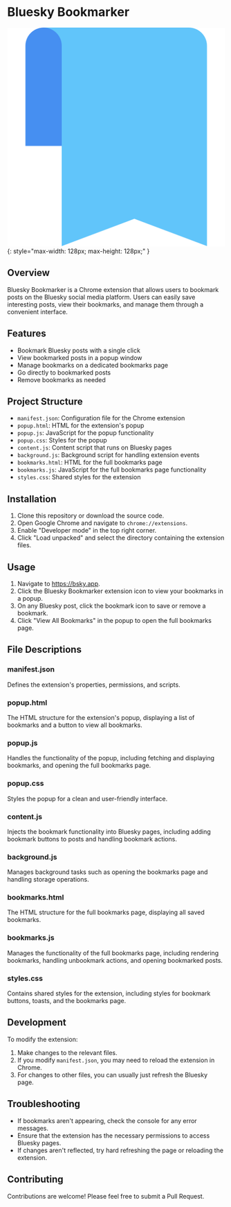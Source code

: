 # Bluesky Bookmarker

![Bluesky Bookmarker Icon](images/icon128.png){: style="max-width: 128px; max-height: 128px;" }

## Overview

Bluesky Bookmarker is a Chrome extension that allows users to bookmark posts on the Bluesky social media platform. Users can easily save interesting posts, view their bookmarks, and manage them through a convenient interface.

## Features

- Bookmark Bluesky posts with a single click
- View bookmarked posts in a popup window
- Manage bookmarks on a dedicated bookmarks page
- Go directly to bookmarked posts
- Remove bookmarks as needed

## Project Structure

- `manifest.json`: Configuration file for the Chrome extension
- `popup.html`: HTML for the extension's popup
- `popup.js`: JavaScript for the popup functionality
- `popup.css`: Styles for the popup
- `content.js`: Content script that runs on Bluesky pages
- `background.js`: Background script for handling extension events
- `bookmarks.html`: HTML for the full bookmarks page
- `bookmarks.js`: JavaScript for the full bookmarks page functionality
- `styles.css`: Shared styles for the extension

## Installation

1. Clone this repository or download the source code.
2. Open Google Chrome and navigate to `chrome://extensions`.
3. Enable "Developer mode" in the top right corner.
4. Click "Load unpacked" and select the directory containing the extension files.

## Usage

1. Navigate to https://bsky.app.
2. Click the Bluesky Bookmarker extension icon to view your bookmarks in a popup.
3. On any Bluesky post, click the bookmark icon to save or remove a bookmark.
4. Click "View All Bookmarks" in the popup to open the full bookmarks page.

## File Descriptions

### manifest.json
Defines the extension's properties, permissions, and scripts.

### popup.html
The HTML structure for the extension's popup, displaying a list of bookmarks and a button to view all bookmarks.

### popup.js
Handles the functionality of the popup, including fetching and displaying bookmarks, and opening the full bookmarks page.

### popup.css
Styles the popup for a clean and user-friendly interface.

### content.js
Injects the bookmark functionality into Bluesky pages, including adding bookmark buttons to posts and handling bookmark actions.

### background.js
Manages background tasks such as opening the bookmarks page and handling storage operations.

### bookmarks.html
The HTML structure for the full bookmarks page, displaying all saved bookmarks.

### bookmarks.js
Manages the functionality of the full bookmarks page, including rendering bookmarks, handling unbookmark actions, and opening bookmarked posts.

### styles.css
Contains shared styles for the extension, including styles for bookmark buttons, toasts, and the bookmarks page.

## Development

To modify the extension:

1. Make changes to the relevant files.
2. If you modify `manifest.json`, you may need to reload the extension in Chrome.
3. For changes to other files, you can usually just refresh the Bluesky page.

## Troubleshooting

- If bookmarks aren't appearing, check the console for any error messages.
- Ensure that the extension has the necessary permissions to access Bluesky pages.
- If changes aren't reflected, try hard refreshing the page or reloading the extension.

## Contributing

Contributions are welcome! Please feel free to submit a Pull Request.